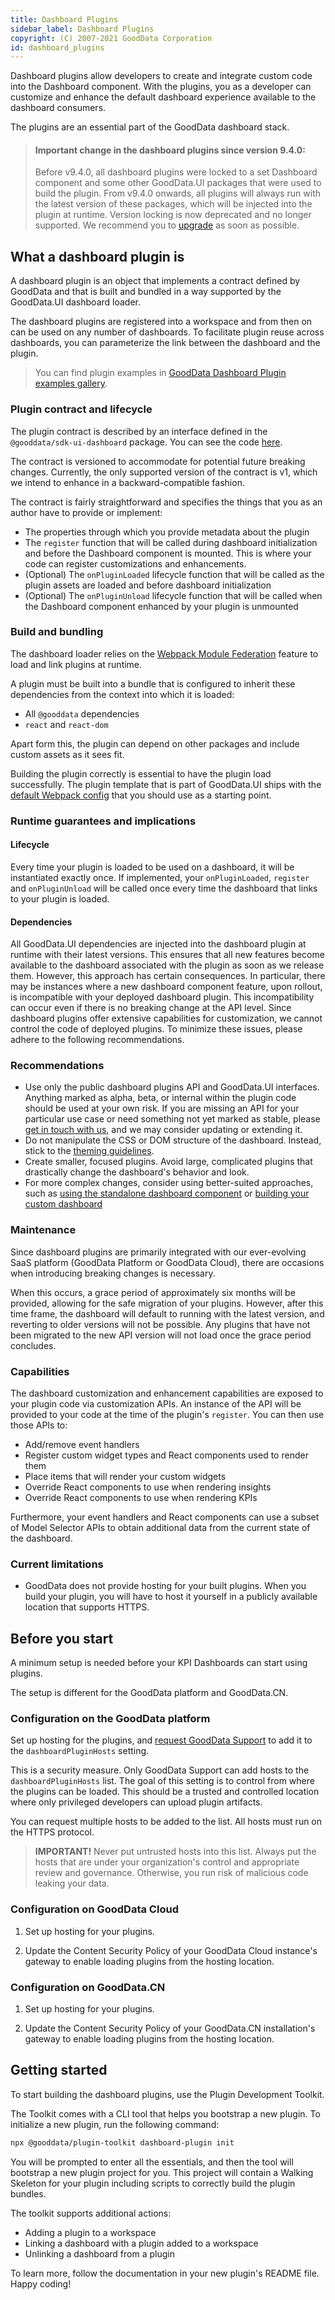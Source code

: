 ```yaml
---
title: Dashboard Plugins
sidebar_label: Dashboard Plugins
copyright: (C) 2007-2021 GoodData Corporation
id: dashboard_plugins
---
```


Dashboard plugins allow developers to create and integrate custom code into the Dashboard component. With the plugins, you
as a developer can customize and enhance the default dashboard experience available to the dashboard consumers.

The plugins are an essential part of the GoodData dashboard stack.

> #### Important change in the dashboard plugins since version 9.4.0:
> Before v9.4.0, all dashboard plugins were locked to a set Dashboard component and some other GoodData.UI packages that were used to build the plugin. From v9.4.0 onwards, all plugins will always run with the latest version of these packages, which will be injected into the plugin at runtime. Version locking is now deprecated and no longer supported. We recommend you to [upgrade](../dashboard_plugins_upgrade) as soon as possible.

## What a dashboard plugin is

A dashboard plugin is an object that implements a contract defined by GoodData and that is built and bundled
in a way supported by the GoodData.UI dashboard loader.

The dashboard plugins are registered into a workspace and from then on can be used on any number of dashboards. To
facilitate plugin reuse across dashboards, you can parameterize the link between the dashboard and the plugin.

> You can find plugin examples in [GoodData Dashboard Plugin examples gallery](https://github.com/gooddata/gooddata-plugin-examples).

### Plugin contract and lifecycle

The plugin contract is described by an interface defined in the `@gooddata/sdk-ui-dashboard` package. You can see the code
[here](https://github.com/gooddata/gooddata-ui-sdk/blob/master/libs/sdk-ui-dashboard/src/plugins/plugin.ts).

The contract is versioned to accommodate for potential future breaking changes. Currently, the only supported version of
the contract is v1, which we intend to enhance in a backward-compatible fashion.

The contract is fairly straightforward and specifies the things that you as an author have to provide or implement:

-   The properties through which you provide metadata about the plugin
-   The `register` function that will be called during dashboard initialization and before the Dashboard component
    is mounted. This is where your code can register customizations and enhancements.
-   (Optional) The `onPluginLoaded` lifecycle function that will be called as the plugin assets are loaded and
    before dashboard initialization
-   (Optional) The `onPluginUnload` lifecycle function that will be called when the Dashboard component
    enhanced by your plugin is unmounted

### Build and bundling

The dashboard loader relies on the [Webpack Module Federation](https://webpack.js.org/concepts/module-federation/) feature to load and link
plugins at runtime.

A plugin must be built into a bundle that is configured to inherit these dependencies from the context into which it is loaded:

-   All `@gooddata` dependencies
-   `react` and `react-dom`

Apart form this, the plugin can depend on other packages and include custom assets as it sees fit.

Building the plugin correctly is essential to have the plugin load successfully. The plugin template that is part of
GoodData.UI ships with the [default Webpack config](https://github.com/gooddata/gooddata-ui-sdk/blob/master/tools/dashboard-plugin-template/webpack.config.js)
that you should use as a starting point.

### Runtime guarantees and implications

#### Lifecycle

Every time your plugin is loaded to be used on a dashboard, it will be instantiated exactly once. If implemented, your
`onPluginLoaded`, `register` and `onPluginUnload` will be called once every time the dashboard that links to your
plugin is loaded.

#### Dependencies

All GoodData.UI dependencies are injected into the dashboard plugin at runtime with their latest versions. This ensures that all new features become available to the dashboard associated with the plugin as soon as we release them. However, this approach has certain consequences. In particular, there may be instances where a new dashboard component feature, upon rollout, is incompatible with your deployed dashboard plugin. This incompatibility can occur even if there is no breaking change at the API level. Since dashboard plugins offer extensive capabilities for customization, we cannot control the code of deployed plugins. To minimize these issues, please adhere to the following recommendations.

### Recommendations
- Use only the public dashboard plugins API and GoodData.UI interfaces. Anything marked as alpha, beta, or internal within the plugin code should be used at your own risk. If you are missing an API for your particular use case or need something not yet marked as stable, please [get in touch with us](../../../#Home-JoinLearn), and we may consider updating or extending it.
- Do not manipulate the CSS or DOM structure of the dashboard. Instead, stick to the [theming guidelines](https://www.gooddata.com/docs/cloud/customize-appearance/create-custom-themes/).
- Create smaller, focused plugins. Avoid large, complicated plugins that drastically change the dashboard's behavior and look.
- For more complex changes, consider using better-suited approaches, such as [using the standalone dashboard component](../../../learn/embed_dashboards/#EmbedDashboards-Dashboardcomponent) or [building your custom dashboard](../../../learn/embed_dashboards/#EmbedDashboards-Customdashboards)

### Maintenance

Since dashboard plugins are primarily integrated with our ever-evolving SaaS platform (GoodData Platform or GoodData Cloud), there are occasions when introducing breaking changes is necessary.

When this occurs, a grace period of approximately six months will be provided, allowing for the safe migration of your plugins. However, after this time frame, the dashboard will default to running with the latest version, and reverting to older versions will not be possible. Any plugins that have not been migrated to the new API version will not load once the grace period concludes.



### Capabilities

The dashboard customization and enhancement capabilities are exposed to your plugin code via customization APIs. An
instance of the API will be provided to your code at the time of the plugin's `register`. You can then use those APIs to:

-   Add/remove event handlers
-   Register custom widget types and React components used to render them
-   Place items that will render your custom widgets
-   Override React components to use when rendering insights
-   Override React components to use when rendering KPIs

Furthermore, your event handlers and React components can use a subset of Model Selector APIs to obtain additional
data from the current state of the dashboard.

### Current limitations

-   GoodData does not provide hosting for your built plugins. When you build your plugin, you will have to
    host it yourself in a publicly available location that supports HTTPS.

## Before you start

A minimum setup is needed before your KPI Dashboards can start using plugins.

The setup is different for the GoodData platform and GoodData.CN.

### Configuration on the GoodData platform

Set up hosting for the plugins, and [request GoodData Support](https://support.gooddata.com/hc/en-us/requests/new?ticket_form_id=582387)
to add it to the `dashboardPluginHosts` setting.

This is a security measure. Only GoodData Support can add hosts to the `dashboardPluginHosts` list.
The goal of this setting is to control from where the plugins can be loaded. This should
be a trusted and controlled location where only privileged developers can upload plugin artifacts.

You can request multiple hosts to be added to the list. All hosts must run on the HTTPS protocol.

> **IMPORTANT!** Never put untrusted hosts into this list. Always put the hosts that are under your organization's
> control and appropriate review and governance. Otherwise, you run risk of malicious code leaking your data.


### Configuration on GoodData Cloud

1. Set up hosting for your plugins.

2. Update the Content Security Policy of your GoodData Cloud instance's gateway to enable loading plugins from the hosting location.

### Configuration on GoodData.CN

1. Set up hosting for your plugins.

2. Update the Content Security Policy of your GoodData.CN installation's gateway to enable loading plugins from the hosting location.

## Getting started

To start building the dashboard plugins, use the Plugin Development Toolkit.

The Toolkit comes with a CLI tool that helps you bootstrap a new plugin. To initialize a new plugin, run the following command:

```bash
npx @gooddata/plugin-toolkit dashboard-plugin init
```

You will be prompted to enter all the essentials, and then the tool will bootstrap a new plugin project for you. This
project will contain a Walking Skeleton for your plugin including scripts to correctly build the plugin bundles.

The toolkit supports additional actions:

-   Adding a plugin to a workspace
-   Linking a dashboard with a plugin added to a workspace
-   Unlinking a dashboard from a plugin

To learn more, follow the documentation in your new plugin's README file. Happy coding!
